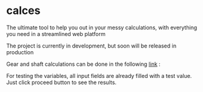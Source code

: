 # calces
The ultimate tool to help you out in your messy calculations, with everything you need in a streamlined web platform

The project is currently in development, but soon will be released in production

Gear and shaft calculations can be done in the following [link](https://calces.org.in) : 

For testing the variables, all input fields are already filled with a test value. Just click proceed button to see the results.

